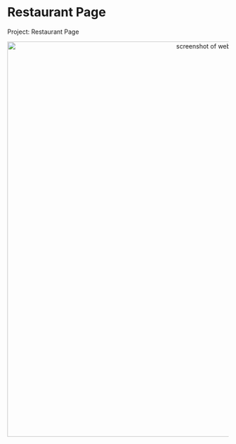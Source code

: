 # Restaurant Page
 Project: Restaurant Page
<div align="center"><img src="" alt="screenshot of website" width="900" /></div>